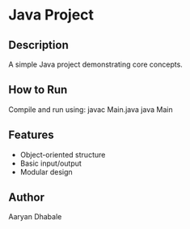 # Java Project

## Description
A simple Java project demonstrating core concepts.

## How to Run
Compile and run using:
javac Main.java
java Main

## Features
- Object-oriented structure
- Basic input/output
- Modular design

## Author
Aaryan Dhabale

